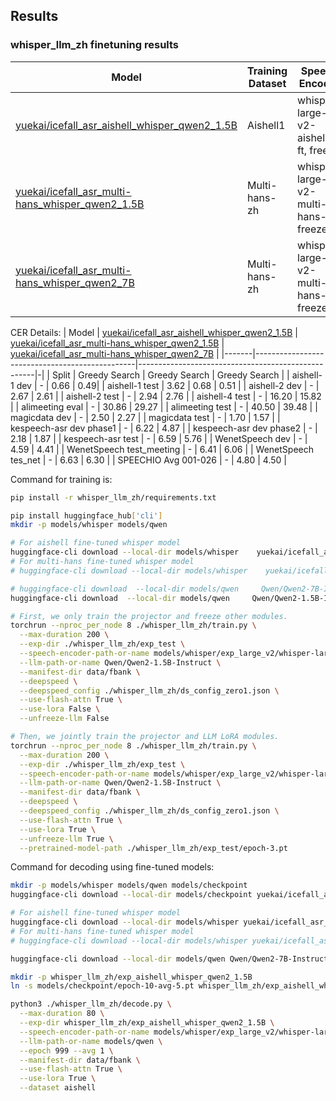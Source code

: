 ## Results

### whisper_llm_zh finetuning results

|Model|         Training Dataset  | Speech Encoder | LLM |  Projector |
|-| -------------------------| ----------------|------|---------------|
|[yuekai/icefall_asr_aishell_whisper_qwen2_1.5B](https://huggingface.co/yuekai/icefall_asr_aishell_whisper_qwen2_1.5B)  | Aishell1                | whisper-large-v2-aishell1-ft, freeze| Qwen2-1.5B-Instruct, LoRA | Linear, 8x downsample|
| [yuekai/icefall_asr_multi-hans_whisper_qwen2_1.5B](https://huggingface.co/yuekai/icefall_asr_multi-hans_whisper_qwen2_1.5B)  |Multi-hans-zh                | whisper-large-v2-multi-hans-ft, freeze| Qwen2-1.5B-Instruct, LoRA | Linear, 8x downsample||
| [yuekai/icefall_asr_multi-hans_whisper_qwen2_7B](https://huggingface.co/yuekai/icefall_asr_multi-hans_whisper_qwen2_7B)  |Multi-hans-zh                | whisper-large-v2-multi-hans-ft, freeze| Qwen2-7B-Instruct, LoRA | Linear, 8x downsample||

CER Details:
| Model | [yuekai/icefall_asr_aishell_whisper_qwen2_1.5B](https://huggingface.co/yuekai/icefall_asr_aishell_whisper_qwen2_1.5B) | [yuekai/icefall_asr_multi-hans_whisper_qwen2_1.5B](https://huggingface.co/yuekai/icefall_asr_multi-hans_whisper_qwen2_1.5B) | [yuekai/icefall_asr_multi-hans_whisper_qwen2_7B](https://huggingface.co/yuekai/icefall_asr_multi-hans_whisper_qwen2_7B) |
|-------|------------------------------------------------|----------------------------------------------------|-|
| Split | Greedy Search | Greedy Search | Greedy Search |
| aishell-1 dev | - | 0.66 | 0.49|
| aishell-1 test | 3.62 | 0.68 | 0.51 |
| aishell-2 dev | - | 2.67 | 2.61 |
| aishell-2 test | - | 2.94 | 2.76 |
| aishell-4 test | - | 16.20 | 15.82 |
| alimeeting eval | - | 30.86 | 29.27 |
| alimeeting test | - | 40.50 | 39.48 |
| magicdata dev | - | 2.50 | 2.27 |
| magicdata test | - | 1.70 | 1.57 |
| kespeech-asr dev phase1 | - | 6.22 | 4.87 |
| kespeech-asr dev phase2 | - | 2.18 | 1.87 |
| kespeech-asr test | - | 6.59 | 5.76 |
| WenetSpeech dev | - | 4.59 | 4.41 |
| WenetSpeech test_meeting | - | 6.41 | 6.06 |
| WenetSpeech tes_net | - | 6.63 | 6.30 |
| SPEECHIO Avg 001-026 | - | 4.80 | 4.50 |


Command for training is:
```bash
pip install -r whisper_llm_zh/requirements.txt

pip install huggingface_hub['cli']
mkdir -p models/whisper models/qwen

# For aishell fine-tuned whisper model
huggingface-cli download --local-dir models/whisper    yuekai/icefall_asr_aishell_whisper exp_large_v2/whisper-large-v2-aishell1-epoch-10-avg-6.pt
# For multi-hans fine-tuned whisper model
# huggingface-cli download --local-dir models/whisper    yuekai/icefall_asr_multi-hans-zh_whisper v1.1/whisper-large-v2-multi-hans-zh-epoch-3-avg-10.pt

# huggingface-cli download  --local-dir models/qwen     Qwen/Qwen2-7B-Instruct
huggingface-cli download  --local-dir models/qwen     Qwen/Qwen2-1.5B-Instruct

# First, we only train the projector and freeze other modules.
torchrun --nproc_per_node 8 ./whisper_llm_zh/train.py \
  --max-duration 200 \
  --exp-dir ./whisper_llm_zh/exp_test \
  --speech-encoder-path-or-name models/whisper/exp_large_v2/whisper-large-v2-aishell1-epoch-10-avg-6.pt \
  --llm-path-or-name Qwen/Qwen2-1.5B-Instruct \
  --manifest-dir data/fbank \
  --deepspeed \
  --deepspeed_config ./whisper_llm_zh/ds_config_zero1.json \
  --use-flash-attn True \
  --use-lora False \
  --unfreeze-llm False

# Then, we jointly train the projector and LLM LoRA modules.
torchrun --nproc_per_node 8 ./whisper_llm_zh/train.py \
  --max-duration 200 \
  --exp-dir ./whisper_llm_zh/exp_test \
  --speech-encoder-path-or-name models/whisper/exp_large_v2/whisper-large-v2-aishell1-epoch-10-avg-6.pt \
  --llm-path-or-name Qwen/Qwen2-1.5B-Instruct \
  --manifest-dir data/fbank \
  --deepspeed \
  --deepspeed_config ./whisper_llm_zh/ds_config_zero1.json \
  --use-flash-attn True \
  --use-lora True \
  --unfreeze-llm True \
  --pretrained-model-path ./whisper_llm_zh/exp_test/epoch-3.pt
```

Command for decoding using fine-tuned models:
```bash
mkdir -p models/whisper models/qwen models/checkpoint
huggingface-cli download --local-dir models/checkpoint yuekai/icefall_asr_aishell_whisper_qwen2_1.5B

# For aishell fine-tuned whisper model
huggingface-cli download --local-dir models/whisper yuekai/icefall_asr_aishell_whisper exp_large_v2/whisper-large-v2-aishell1-epoch-10-avg-6.pt
# For multi-hans fine-tuned whisper model
# huggingface-cli download --local-dir models/whisper yuekai/icefall_asr_multi-hans-zh_whisper v1.1/whisper-large-v2-multi-hans-zh-epoch-3-avg-10.pt

huggingface-cli download --local-dir models/qwen Qwen/Qwen2-7B-Instruct

mkdir -p whisper_llm_zh/exp_aishell_whisper_qwen2_1.5B
ln -s models/checkpoint/epoch-10-avg-5.pt whisper_llm_zh/exp_aishell_whisper_qwen2_1.5B/epoch-999.pt

python3 ./whisper_llm_zh/decode.py \
  --max-duration 80 \
  --exp-dir whisper_llm_zh/exp_aishell_whisper_qwen2_1.5B \
  --speech-encoder-path-or-name models/whisper/exp_large_v2/whisper-large-v2-aishell1-epoch-10-avg-6.pt  \
  --llm-path-or-name models/qwen \
  --epoch 999 --avg 1 \
  --manifest-dir data/fbank \
  --use-flash-attn True \
  --use-lora True \
  --dataset aishell
```
